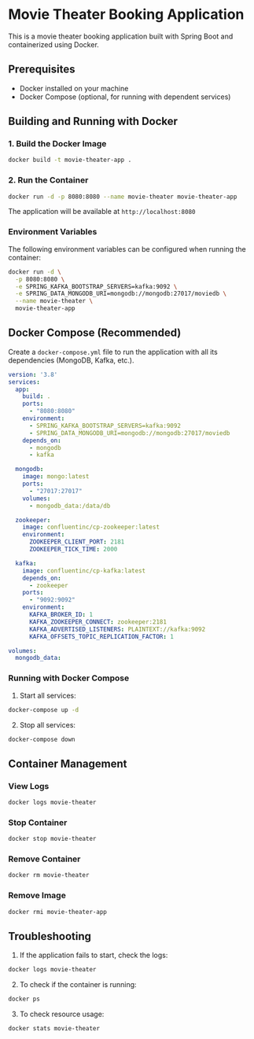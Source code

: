# Movie Theater Booking Application

This is a movie theater booking application built with Spring Boot and containerized using Docker.

## Prerequisites

- Docker installed on your machine
- Docker Compose (optional, for running with dependent services)

## Building and Running with Docker

### 1. Build the Docker Image

```bash
docker build -t movie-theater-app .
```

### 2. Run the Container

```bash
docker run -d -p 8080:8080 --name movie-theater movie-theater-app
```

The application will be available at `http://localhost:8080`

### Environment Variables

The following environment variables can be configured when running the container:

```bash
docker run -d \
  -p 8080:8080 \
  -e SPRING_KAFKA_BOOTSTRAP_SERVERS=kafka:9092 \
  -e SPRING_DATA_MONGODB_URI=mongodb://mongodb:27017/moviedb \
  --name movie-theater \
  movie-theater-app
```

## Docker Compose (Recommended)

Create a `docker-compose.yml` file to run the application with all its dependencies (MongoDB, Kafka, etc.).

```yaml
version: '3.8'
services:
  app:
    build: .
    ports:
      - "8080:8080"
    environment:
      - SPRING_KAFKA_BOOTSTRAP_SERVERS=kafka:9092
      - SPRING_DATA_MONGODB_URI=mongodb://mongodb:27017/moviedb
    depends_on:
      - mongodb
      - kafka

  mongodb:
    image: mongo:latest
    ports:
      - "27017:27017"
    volumes:
      - mongodb_data:/data/db

  zookeeper:
    image: confluentinc/cp-zookeeper:latest
    environment:
      ZOOKEEPER_CLIENT_PORT: 2181
      ZOOKEEPER_TICK_TIME: 2000

  kafka:
    image: confluentinc/cp-kafka:latest
    depends_on:
      - zookeeper
    ports:
      - "9092:9092"
    environment:
      KAFKA_BROKER_ID: 1
      KAFKA_ZOOKEEPER_CONNECT: zookeeper:2181
      KAFKA_ADVERTISED_LISTENERS: PLAINTEXT://kafka:9092
      KAFKA_OFFSETS_TOPIC_REPLICATION_FACTOR: 1

volumes:
  mongodb_data:
```

### Running with Docker Compose

1. Start all services:
```bash
docker-compose up -d
```

2. Stop all services:
```bash
docker-compose down
```

## Container Management

### View Logs
```bash
docker logs movie-theater
```

### Stop Container
```bash
docker stop movie-theater
```

### Remove Container
```bash
docker rm movie-theater
```

### Remove Image
```bash
docker rmi movie-theater-app
```

## Troubleshooting

1. If the application fails to start, check the logs:
```bash
docker logs movie-theater
```

2. To check if the container is running:
```bash
docker ps
```

3. To check resource usage:
```bash
docker stats movie-theater
```
